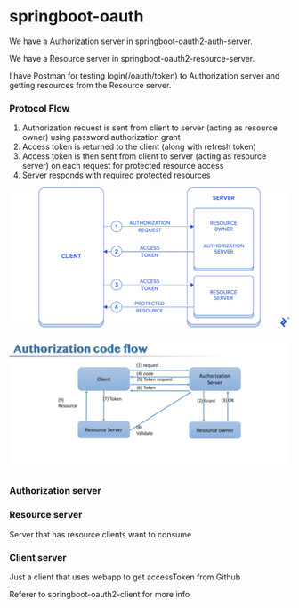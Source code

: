 # springboot-oauth

We have a Authorization server in springboot-oauth2-auth-server.

We have a Resource server in springboot-oauth2-resource-server.

I have Postman for testing login(/oauth/token) to Authorization server and getting resources from the Resource server.

### Protocol Flow

1. Authorization request is sent from client to server (acting as resource owner) using password authorization grant
2. Access token is returned to the client (along with refresh token)
3. Access token is then sent from client to server (acting as resource server) on each request for protected resource access
4. Server responds with required protected resources

![alt text](https://github.com/folaulau/springboot-oauth/blob/main/auth-flow.png)

![alt text](https://github.com/folaulau/springboot-oauth/blob/main/oauth%20_token.png)

### Authorization server

### Resource server
Server that has resource clients want to consume

### Client server
Just a client that uses webapp to get accessToken from Github

Referer to springboot-oauth2-client for more info
